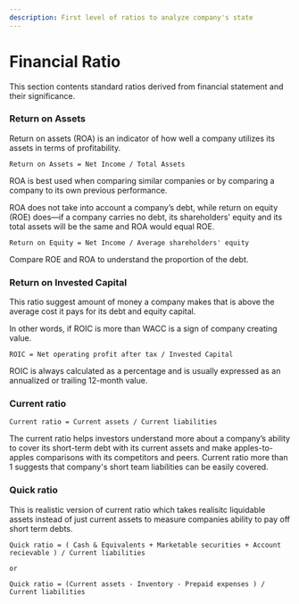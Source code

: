 ```yaml
---
description: First level of ratios to analyze company's state
---
```


# Financial Ratio

This section contents standard ratios derived from financial statement and their significance.

### Return on Assets

Return on assets (ROA) is an indicator of how well a company utilizes its assets in terms of profitability.

```
Return on Assets = Net Income / Total Assets
```

ROA is best used when comparing similar companies or by comparing a company to its own previous performance.



ROA does not take into account a company’s debt, while return on equity (ROE) does—if a company carries no debt, its shareholders' equity and its total assets will be the same and ROA would equal ROE.

```
Return on Equity = Net Income / Average shareholders' equity 
```



Compare ROE and ROA to understand the proportion of the debt.



### Return on Invested Capital

This ratio suggest amount of money a company makes that is above the average cost it pays for its debt and equity capital.

In other words, if ROIC is more than WACC is a sign of company creating value. 

```
ROIC = Net operating profit after tax / Invested Capital
```

ROIC is always calculated as a percentage and is usually expressed as an annualized or trailing 12-month value.

### Current ratio

```
Current ratio = Current assets / Current liabilities
```

The current ratio helps investors understand more about a company’s ability to cover its short-term debt with its current assets and make apples-to-apples comparisons with its competitors and peers. Current ratio more than 1 suggests that company's short team liabilities can be easily covered.

### Quick ratio

This is realistic version of current ratio which takes realisitc liquidable assets instead of just current assets to measure companies ability to pay off short term debts.

 ```
Quick ratio = ( Cash & Equivalents + Marketable securities + Account recievable ) / Current liabilities

or

Quick ratio = (Current assets - Inventory - Prepaid expenses ) / Current liabilities 
 ```

